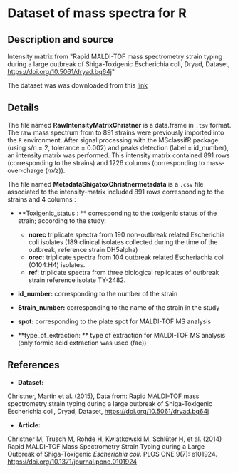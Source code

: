 # Dataset of mass spectra for R

## Description and source
Intensity matrix from "Rapid MALDI-TOF mass spectrometry strain typing during a large outbreak of Shiga-Toxigenic Escherichia coli, Dryad, Dataset, https://doi.org/10.5061/dryad.bq64j"

The dataset was was downloaded from this [link](https://datadryad.org/stash/dataset/doi:10.5061%2Fdryad.bq64j)

## Details
The file named **RawIntensityMatrixChristner**  is a data.frame in `.tsv` format. The raw mass spectrum  from to  891 strains were previously imported into the ```R``` environment. After signal processing with the MSclassifR package (using s/n = 2, tolerance = 0.002) and peaks detection (label = id_number), an intensity matrix was performed. This intensity matrix contained 891 rows (corresponding to the strains) and 1226 columns (corresponding to mass-over-charge (*m/z*)). 

The file named **MetadataShigatoxChristnermetadata** is a `.csv` file associated to the intensity-matrix included 891 rows corresponding to the strains and 4 columns :

- **Toxigenic_status : ** corresponding to the toxigenic status of the strain; according to the study:
  - **norec** triplicate spectra from 190 non-outbreak related Escherichia coli isolates (189 clinical isolates collected during the time of the outbreak, reference strain DH5alpha)
  - **orec:** triplicate spectra from 104 outbreak related Escheriachia coli (O104:H4) isolates.
  - **ref**: triplicate spectra from three biological replicates of outbreak strain reference isolate TY-2482.

- **id_number:** corresponding to the number of the strain
- **Strain_number:** corresponding to the name of the strain in the study
- **spot:** corresponding to the plate spot for MALDI-TOF MS analysis
- **type_of_extraction: ** type of extraction for MALDI-TOF MS analysis (only formic acid extraction was used (fae))

## References
- **Dataset:**

Christner, Martin et al. (2015), Data from: Rapid MALDI-TOF mass  spectrometry strain typing during a large outbreak of Shiga-Toxigenic  Escherichia coli, Dryad, Dataset, https://doi.org/10.5061/dryad.bq64j

- **Article:**

Christner M, Trusch M, Rohde H, Kwiatkowski M, Schlüter H,   et al.   (2014)     Rapid MALDI-TOF Mass Spectrometry Strain Typing during a Large Outbreak of Shiga-Toxigenic *Escherichia coli*. PLOS ONE  9(7): e101924. https://doi.org/10.1371/journal.pone.0101924

